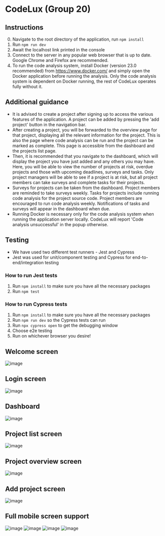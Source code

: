 # CodeLux (Group 20)
 
## Instructions
0. Navigate to the root directory of the application, run `npm install`
1. Run `npm run dev`
2. Await the localhost link printed in the console
3. Connect to the server in any popular web browser that is up to date. Google Chrome and Firefox are recommended.
4. To run the code analysis system, install Docker (version 23.0 recommended) from https://www.docker.com/ and simply open the Docker application before running the analysis. Only the code analysis system is dependent on Docker running, the rest of CodeLux operates fully without it.

## Additional guidance
- It is advised to create a project after signing up to access the various features of the application. A project can be added by pressing the 'add project' button in the navigation bar.
- After creating a project, you will be forwarded to the overview page for that project, displaying all the relevant information for the project. This is also the page where code analysis can be run and the project can be marked as complete. This page is accessible from the dashboard and the projects list page.
- Then, it is recommended that you navigate to the dashboard, which will display the project you have just added and any others you may have. Here, you will be able to view the number of projects at risk, overdue projects and those with upcoming deadlines, surveys and tasks. Only project managers will be able to see if a project is at risk, but all project members can take surveys and complete tasks for their projects.
- Surveys for projects can be taken from the dashboard. Project members are reminded to take surveys weekly. Tasks for projects include running code analysis for the project source code. Project members are encouraged to run code analysis weekly. Notifications of tasks and surveys will appear in the dashboard when due.
- Running Docker is necessary only for the code analysis system when running the application server locally. CodeLux will report 'Code analysis unsuccessful' in the popup otherwise.

## Testing
- We have used two different test runners - Jest and Cypress
- Jest was used for unit/component testing and Cypress for end-to-end/integration testing
### How to run Jest tests
1. Run `npm install` to make sure you have all the necessary packages
2. Run `npm test`
### How to run Cypress tests
1. Run `npm install` to make sure you have all the necessary packages
2. Run `npm run dev` so the Cypress tests can run
3. Run `npx cypress open` to get the debugging window
4. Choose e2e testing
5. Run on whichever browser you desire!


## Welcome screen
![image](https://github.com/alvin-agidi/CodeLux/assets/63751335/e1ff2908-5acb-44bc-83ed-eaba0cbc96db)
## Login screen
![image](https://github.com/alvin-agidi/CodeLux/assets/63751335/b5dd7070-2d91-487c-8779-d4125cb11b36)
## Dashboard
![image](https://github.com/alvin-agidi/CodeLux/assets/63751335/1018cab2-8d07-49c1-8e99-b39a4ad459b2)
## Project list screen
![image](https://github.com/alvin-agidi/CodeLux/assets/63751335/0bf3b0cc-5c68-45b1-a113-81d3e80262d9)
## Project overview screen
![image](https://github.com/alvin-agidi/CodeLux/assets/63751335/a2a966db-78c5-482c-8d44-920b376646d4)
## Add project screen
![image](https://github.com/alvin-agidi/CodeLux/assets/63751335/d84bf132-9387-468b-97b8-fa36246c40ae)
## Full mobile screen support
![image](https://github.com/alvin-agidi/CodeLux/assets/63751335/6179bbd3-6eee-443f-bb1a-02d624a443db)
![image](https://github.com/alvin-agidi/CodeLux/assets/63751335/ace350e0-995c-4ec5-8eda-59be46ee520a)
![image](https://github.com/alvin-agidi/CodeLux/assets/63751335/c4a46b88-3e12-4485-ab11-80214f3ecf3d)
![image](https://github.com/alvin-agidi/CodeLux/assets/63751335/4480f8c7-bb49-4113-b425-64bdcb981f82)

